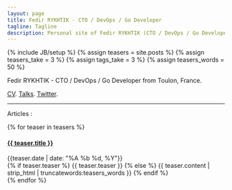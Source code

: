 ```yaml
---
layout: page
title: Fedir RYKHTIK - CTO / DevOps / Go Developer
tagline: Tagline
description: Personal site of Fedir RYKHTIK (CTO / DevOps / Go Developer from Toulon, France).
---
```

{% include JB/setup %}
{% assign teasers = site.posts %}
{% assign teasers_take = 3 %}
{% assign tags_take = 3 %}
{% assign teasers_words = 50 %}

Fedir RYKHTIK - CTO / DevOps / Go Developer from Toulon, France.

[CV](https://www.visualcv.com/fedir-rykhtik). [Talks](https://speakerdeck.com/fedir). [Twitter](https://twitter.com/FedirFR).

* * *

Articles :

{% for teaser in teasers %}
  <h4><a href="{{ BASE_PATH }}{{ teaser.url }}">{{ teaser.title }}</a></h4>
  <div class="date">{{teaser.date | date: "%A %b %d, %Y"}}</div>
 
  <div class="content">
    {% if teaser.teaser %}
      {{ teaser.teaser }}
    {% else %}
      {{ teaser.content | strip_html | truncatewords:teasers_words }}
    {% endif %}
  </div>
{% endfor %}

